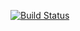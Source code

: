 [![Build Status](https://github.com/brentp/seqcover/workflows/tests/badge.svg?branch=simplify)](https://github.com/brentp/seqcover/actions)

